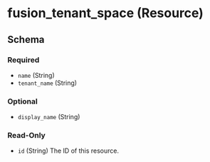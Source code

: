 # fusion_tenant_space (Resource)





<!-- schema generated by tfplugindocs -->
## Schema

### Required

- `name` (String)
- `tenant_name` (String)

### Optional

- `display_name` (String)

### Read-Only

- `id` (String) The ID of this resource.



